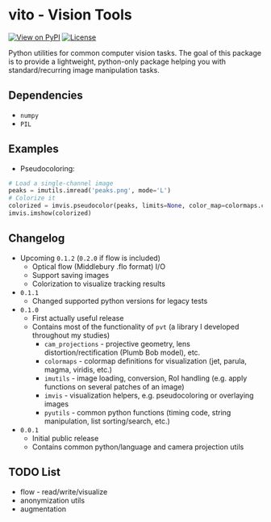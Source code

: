 # vito - Vision Tools
[![View on PyPI](https://img.shields.io/pypi/v/vito.svg)](https://pypi.org/project/vito)
[![License](https://img.shields.io/badge/license-MIT-blue.svg)](https://github.com/snototter/vito/blob/master/LICENSE?raw=true)

Python utilities for common computer vision tasks.
The goal of this package is to provide a lightweight, python-only package helping you with standard/recurring image manipulation tasks.

## Dependencies
* `numpy`
* `PIL`

## Examples
* Pseudocoloring:
```python
# Load a single-channel image
peaks = imutils.imread('peaks.png', mode='L')
# Colorize it
colorized = imvis.pseudocolor(peaks, limits=None, color_map=colormaps.colormap_parula_rgb)
imvis.imshow(colorized)
```

## Changelog
* Upcoming `0.1.2` (`0.2.0` if flow is included)
  * Optical flow (Middlebury .flo format) I/O
  * Support saving images
  * Colorization to visualize tracking results
* `0.1.1`
  * Changed supported python versions for legacy tests
* `0.1.0`
  * First actually useful release
  * Contains most of the functionality of `pvt` (a library I developed throughout my studies)
    * `cam_projections` - projective geometry, lens distortion/rectification (Plumb Bob model), etc.
    * `colormaps` - colormap definitions for visualization (jet, parula, magma, viridis, etc.)
    * `imutils` - image loading, conversion, RoI handling (e.g. apply functions on several patches of an image)
    * `imvis` - visualization helpers, e.g. pseudocoloring or overlaying images
    * `pyutils` - common python functions (timing code, string manipulation, list sorting/search, etc.)
* `0.0.1`
  * Initial public release
  * Contains common python/language and camera projection utils

## TODO List
* flow - read/write/visualize
* anonymization utils
* augmentation
